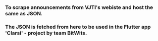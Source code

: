 ### To scrape announcements from VJTI's webiste and host the same as JSON.
### The JSON is fetched from here to be used in the Flutter app 'Clarsi' - project by team BitWits.
